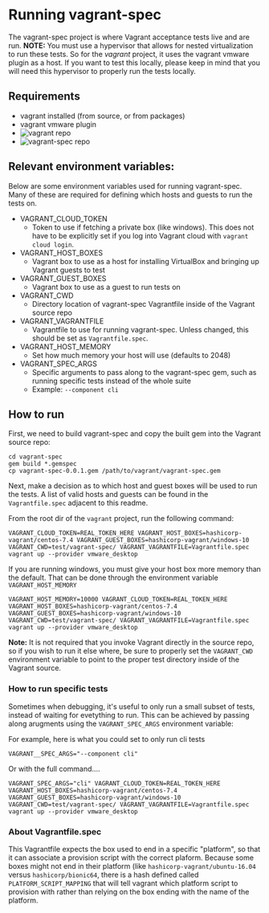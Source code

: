 # Running vagrant-spec

The vagrant-spec project is where Vagrant acceptance tests live and are run.
__NOTE:__ You must use a hypervisor that allows for nested virtualization to run these tests.
So for the _vagrant_ project, it uses the vagrant vmware plugin as a host. If you
want to test this locally, please keep in mind that you will need this hypervisor
to properly run the tests locally.

## Requirements

- vagrant installed (from source, or from packages)
- vagrant vmware plugin
- ![vagrant](https://github.com/hashicorp/vagrant) repo
- ![vagrant-spec](https://github.com/hashicorp/vagrant-spec) repo

## Relevant environment variables:

Below are some environment variables used for running vagrant-spec. Many of
these are required for defining which hosts and guests to run the tests on.

- VAGRANT_CLOUD_TOKEN
  + Token to use if fetching a private box (like windows). This does not have to be explicitly
    set if you log into Vagrant cloud with `vagrant cloud login`.
- VAGRANT_HOST_BOXES
  - Vagrant box to use as a host for installing VirtualBox and bringing up Vagrant guests to test
- VAGRANT_GUEST_BOXES
  - Vagrant box to use as a guest to run tests on
- VAGRANT_CWD
  - Directory location of vagrant-spec Vagrantfile inside of the Vagrant source repo
- VAGRANT_VAGRANTFILE
  - Vagrantfile to use for running vagrant-spec. Unless changed, this should be set as `Vagrantfile.spec`.
- VAGRANT_HOST_MEMORY
  - Set how much memory your host will use (defaults to 2048)
- VAGRANT_SPEC_ARGS
  - Specific arguments to pass along to the vagrant-spec gem, such as running specific tests instead of the whole suite
  - Example: `--component cli`

## How to run

First, we need to build vagrant-spec and copy the built gem into the Vagrant source repo:

```
cd vagrant-spec
gem build *.gemspec
cp vagrant-spec-0.0.1.gem /path/to/vagrant/vagrant-spec.gem
```

Next, make a decision as to which host and guest boxes will be used to run the tests.
A list of valid hosts and guests can be found in the `Vagrantfile.spec` adjacent
to this readme.

From the root dir of the `vagrant` project, run the following command:

```shell
VAGRANT_CLOUD_TOKEN=REAL_TOKEN_HERE VAGRANT_HOST_BOXES=hashicorp-vagrant/centos-7.4 VAGRANT_GUEST_BOXES=hashicorp-vagrant/windows-10 VAGRANT_CWD=test/vagrant-spec/ VAGRANT_VAGRANTFILE=Vagrantfile.spec vagrant up --provider vmware_desktop
```

If you are running windows, you must give your host box more memory than the default. That can be done through the environment variable `VAGRANT_HOST_MEMORY`

```shell
VAGRANT_HOST_MEMORY=10000 VAGRANT_CLOUD_TOKEN=REAL_TOKEN_HERE VAGRANT_HOST_BOXES=hashicorp-vagrant/centos-7.4 VAGRANT_GUEST_BOXES=hashicorp-vagrant/windows-10 VAGRANT_CWD=test/vagrant-spec/ VAGRANT_VAGRANTFILE=Vagrantfile.spec vagrant up --provider vmware_desktop
```

__Note:__ It is not required that you invoke Vagrant directly in the source repo, so
if you wish to run it else where, be sure to properly set the `VAGRANT_CWD` environment
variable to point to the proper test directory inside of the Vagrant source.

### How to run specific tests

Sometimes when debugging, it's useful to only run a small subset of tests, instead of
waiting for evetything to run. This can be achieved by passing along arugments
using the `VAGRANT_SPEC_ARGS` environment variable:

For example, here is what you could set to only run cli tests

```shell
VAGRANT__SPEC_ARGS="--component cli"
```

Or with the full command....

```shell
VAGRANT_SPEC_ARGS="cli" VAGRANT_CLOUD_TOKEN=REAL_TOKEN_HERE VAGRANT_HOST_BOXES=hashicorp-vagrant/centos-7.4 VAGRANT_GUEST_BOXES=hashicorp-vagrant/windows-10 VAGRANT_CWD=test/vagrant-spec/ VAGRANT_VAGRANTFILE=Vagrantfile.spec vagrant up --provider vmware_desktop
```

### About Vagrantfile.spec

This Vagrantfile expects the box used to end in a specific "platform", so that it can associate
a provision script with the correct plaform. Because some boxes might not end in
their platform (like `hashicorp-vagrant/ubuntu-16.04` versus `hashicorp/bionic64`,
there is a hash defined called `PLATFORM_SCRIPT_MAPPING` that will tell vagrant
which platform script to provision with rather than relying on the box ending with
the name of the platform.
